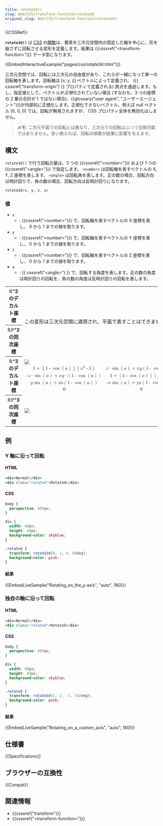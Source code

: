 ```yaml
---
title: rotate3d()
slug: Web/CSS/transform-function/rotate3d
original_slug: Web/CSS/transform-function/rotate3d()
---
```


{{CSSRef}}

**`rotate3d()`** は [CSS](/ja/docs/Web/CSS) の[関数](/ja/docs/Web/CSS/CSS_Functions)は、要素を三次元空間内の固定した軸を中心に、形を崩さずに回転させる変形を定義します。結果は {{cssxref("&lt;transform-function&gt;")}} データ型になります。

{{EmbedInteractiveExample("pages/css/rotate3d.html")}}

三次元空間では、回転には三次元の自由度があり、これらが一緒になって単一の回転軸を表します。回転軸は \[x, y, z] ベクトルによって定義され、 ({{ cssxref("transform-origin") }} プロパティで定義される) 原点を通過します。もし、指定値として、ベクトルが*正規化*されていない場合 (すなわち、3 つの座標の 2 乗の合計が 1 ではない場合)、{{glossary("user agent", "ユーザーエージェント")}}が内部的に正規化します。正規化できないベクトル、例えば null ベクトル \[0, 0, 0] では、回転が無視されますが、 CSS プロパティ全体を無効化はしません。

> **メモ:** 二次元平面での回転とは異なり、三次元での回転はふつう交換可能ではありません。言い換えれば、回転の順番が結果に影響を与えます。

## 構文

`rotate3d()` で行う回転の量は、3 つの {{cssxref("&lt;number&gt;")}} および 1 つの {{cssxref("&lt;angle&gt;")}} で指定します。 `<number>` は回転軸を表すベクトルの X, Y, Z 座標を表します。 `<angle>` は回転角を表します。正の数の場合、回転方向は時計回りで、負の数の場合、回転方向は反時計回りになります。

```css
rotate3d(x, y, z, a)
```

### 値

- `x`
  - : {{cssxref("&lt;number&gt;")}} で、回転軸を表すベクトルの X 座標を表し、 0 から 1 までの値を取ります。
- `y`
  - : {{cssxref("&lt;number&gt;")}} で、回転軸を表すベクトルの Y 座標を表し、 0 から 1 までの値を取ります。
- `z`
  - : {{cssxref("&lt;number&gt;")}} で、回転軸を表すベクトルの Z 座標を表し、 0 から 1 までの値を取ります。
- `a`
  - : {{ cssxref("&lt;angle&gt;") }} で、回転する角度を表します。正の数の角度は時計回りの回転を、負の数の角度は反時計回りの回転を表します。

<table class="standard-table">
  <tbody>
    <tr>
      <th scope="col">ℝ^2 のデカルト座標</th>
      <td rowspan="2">
        この変形は三次元空間に適用され、平面で表すことはできません。
      </td>
    </tr>
    <tr>
    <th scope="col">ℝℙ^2 の同次座標</th>
    </tr>
    <tr>
      <th scope="col">ℝ^3 のデカルト座標</th>
      <td>
        <a
          href="/ja/docs/Web/CSS/transform-function/rotate3d()/transform-functions-rotate3d_cart.png"
          ><img src="transform-functions-rotate3d_cart.png" /></a
        ><math>
          <mfenced
            ><mtable
              ><mtr
                ><mtd
                  ><mn>1</mn>
                  <mo>+</mo>
                  <mo>(</mo>
                  <mn>1</mn>
                  <mo>-</mo>
                  <mo>cos</mo>
                  <mo>(</mo>
                  <mi>a</mi>
                  <mo>)</mo>
                  <mo>)</mo>
                  <mo>(</mo>
                  <msup
                    ><mi>x</mi>
                    <mn>2</mn> </msup
                  ><mo>-</mo>
                  <mn>1</mn>
                  <mo>)</mo> </mtd
                ><mtd
                  ><mi>z</mi>
                  <mo>·</mo>
                  <mo>sin</mo>
                  <mo>(</mo>
                  <mi>a</mi>
                  <mo>)</mo>
                  <mo>+</mo>
                  <mi>x</mi>
                  <mi>y</mi>
                  <mo>(</mo>
                  <mn>1</mn>
                  <mo>-</mo>
                  <mo>cos</mo>
                  <mo>(</mo>
                  <mi>a</mi>
                  <mo>)</mo>
                  <mo>)</mo> </mtd
                ><mtd
                  ><mo>-</mo>
                  <mi>y</mi>
                  <mo>·</mo>
                  <mo>sin</mo>
                  <mo>(</mo>
                  <mi>a</mi>
                  <mo>)</mo>
                  <mo>+</mo>
                  <mi>x</mi>
                  <mi>z</mi>
                  <mo>·</mo>
                  <mo>(</mo>
                  <mn>1</mn>
                  <mo>-</mo>
                  <mo>cos</mo>
                  <mo>(</mo>
                  <mi>a</mi>
                  <mo>)</mo>
                  <mo>)</mo>
                </mtd></mtr
              ><mtr
                ><mtd
                  ><mo>-</mo>
                  <mi>z</mi>
                  <mo>·</mo>
                  <mo>sin</mo>
                  <mo>(</mo>
                  <mi>a</mi>
                  <mo>)</mo>
                  <mo>+</mo>
                  <mi>x</mi>
                  <mi>y</mi>
                  <mo>·</mo>
                  <mo>(</mo>
                  <mn>1</mn>
                  <mo>-</mo>
                  <mo>cos</mo>
                  <mo>(</mo>
                  <mi>a</mi>
                  <mo>)</mo>
                  <mo>)</mo> </mtd
                ><mtd
                  ><mn>1</mn>
                  <mo>+</mo>
                  <mo>(</mo>
                  <mn>1</mn>
                  <mo>-</mo>
                  <mo>cos</mo>
                  <mo>(</mo>
                  <mi>a</mi>
                  <mo>)</mo>
                  <mo>)</mo>
                  <mo>(</mo>
                  <mi>y2</mi>
                  <mo>-</mo>
                  <mn>1</mn>
                  <mo>)</mo> </mtd
                ><mtd
                  ><mi>x</mi>
                  <mo>·</mo>
                  <mo>sin</mo>
                  <mo>(</mo>
                  <mi>a</mi>
                  <mo>)</mo>
                  <mo>+</mo>
                  <mi>y</mi>
                  <mi>z</mi>
                  <mo>·</mo>
                  <mo>(</mo>
                  <mn>1</mn>
                  <mo>-</mo>
                  <mo>cos</mo>
                  <mo>(</mo>
                  <mi>a</mi>
                  <mo>)</mo>
                  <mo>)</mo>
                </mtd></mtr
              ><mtr
                ><mtd
                  ><mi>y</mi>
                  <mo>sin</mo>
                  <mo>(</mo>
                  <mi>a</mi>
                  <mo>)</mo>
                  <mo>+</mo>
                  <mi>xz</mi>
                  <mo>(</mo>
                  <mn>1</mn>
                  <mo>-</mo>
                  <mo>cos</mo>
                  <mo>(</mo>
                  <mi>a</mi>
                  <mo>)</mo>
                  <mo>)</mo> </mtd
                ><mtd
                  ><mo>-</mo>
                  <mi>x</mi>
                  <mo>sin</mo>
                  <mo>(</mo>
                  <mi>a</mi>
                  <mo>)</mo>
                  <mo>+</mo>
                  <mi>yz</mi>
                  <mo>(</mo>
                  <mn>1</mn>
                  <mo>-</mo>
                  <mo>cos</mo>
                  <mo>(</mo>
                  <mi>a</mi>
                  <mo>)</mo>
                  <mo>)</mo> </mtd
                ><mtd
                  ><mn>1</mn>
                  <mo>+</mo>
                  <mo>(</mo>
                  <mn>1</mn>
                  <mo>-</mo>
                  <mo>cos</mo>
                  <mo>(</mo>
                  <mi>a</mi>
                  <mo>)</mo>
                  <mo>)</mo>
                  <mo>(</mo>
                  <mi>z2</mi>
                  <mo>-</mo>
                  <mn>1</mn>
                  <mo>)</mo> </mtd
                ><mtd><mi>t</mi></mtd> </mtr
              ><mtr
                ><mtd><mn>0</mn> </mtd><mtd><mn>0</mn> </mtd
                ><mtd><mn>0</mn> </mtd><mtd><mn>1</mn></mtd></mtr
              ></mtable
            ></mfenced
          ></math
        >
      </td>
    </tr>
    <tr>
      <th scope="col">ℝℙ^3 の同次座標</th>
      <td>
        <a
          href="/ja/docs/Web/CSS/transform-function/rotate3d()/transform-functions-rotate3d_hom4.png"
          ><img src="transform-functions-rotate3d_hom4.png"
        /></a>
      </td>
    </tr>
  </tbody>
</table>

## 例

<h3 id="Rotating_on_the_y-axis">Y 軸に沿って回転</h3>

#### HTML

```html
<div>Normal</div>
<div class="rotated">Rotated</div>
```

#### CSS

```css
body {
  perspective: 800px;
}

div {
  width: 80px;
  height: 80px;
  background-color: skyblue;
}

.rotated {
  transform: rotate3d(0, 1, 0, 60deg);
  background-color: pink;
}
```

#### 結果

{{EmbedLiveSample("Rotating_on_the_y-axis", "auto", 180)}}

<h3 id="Rotating_on_a_custom_axis">独自の軸に沿って回転</h3>

#### HTML

```html
<div>Normal</div>
<div class="rotated">Rotated</div>
```

#### CSS

```css
body {
  perspective: 800px;
}

div {
  width: 80px;
  height: 80px;
  background-color: skyblue;
}

.rotated {
  transform: rotate3d(1, 2, -1, 192deg);
  background-color: pink;
}
```

#### 結果

{{EmbedLiveSample("Rotating_on_a_custom_axis", "auto", 180)}}

## 仕様書

{{Specifications}}

## ブラウザーの互換性

{{Compat}}

## 関連情報

- {{cssxref("transform")}}
- {{cssxref("&lt;transform-function&gt;")}}
